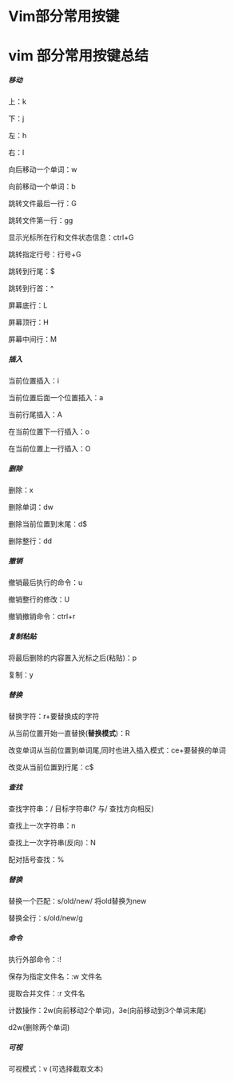 # Vim部分常用按键


<!--more-->

# vim 部分常用按键总结

#####  移动

上：k

下：j

左：h

右：l

向后移动一个单词：w

向前移动一个单词：b

跳转文件最后一行：G

跳转文件第一行：gg

显示光标所在行和文件状态信息：ctrl+G

跳转指定行号：行号+G

跳转到行尾：$

跳转到行首：^

屏幕底行：L

屏幕顶行：H

屏幕中间行：M



##### 插入

当前位置插入：i

当前位置后面一个位置插入：a

当前行尾插入：A

在当前位置下一行插入：o

在当前位置上一行插入：O

##### 删除

删除：x

删除单词：dw

删除当前位置到末尾：d$

删除整行：dd

##### 撤销

撤销最后执行的命令：u

撤销整行的修改：U

撤销撤销命令：ctrl+r

##### 复制粘贴

将最后删除的内容置入光标之后(粘贴)：p

复制：y

##### 替换

替换字符：r+要替换成的字符

从当前位置开始一直替换(**替换模式**)：R

改变单词从当前位置到单词尾,同时也进入插入模式：ce+要替换的单词

改变从当前位置到行尾：c$


##### 查找

查找字符串：/ 目标字符串(? 与/ 查找方向相反)

查找上一次字符串：n

查找上一次字符串(反向)：N

配对括号查找：%

##### 替换

替换一个匹配：s/old/new/ 将old替换为new

替换全行：s/old/new/g

##### 命令

执行外部命令：:!

保存为指定文件名：:w 文件名 

提取合并文件：:r 文件名

计数操作：2w(向前移动2个单词)，3e(向前移动到3个单词末尾) 

d2w(删除两个单词)

##### 可视



可视模式：v (可选择截取文本)


